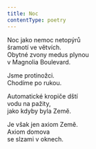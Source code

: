 ```yaml
---
title: Noc
contentType: poetry
---
```


<section>

Noc jako nemoc netopýrů  
šramotí ve větvích.  
Obytné zvony medus plynou  
v Magnolia Boulevard.

</section>

<section>

Jsme protinožci.  
Chodíme po rukou.

</section>

<section>

Automatické kropiče dští  
vodu na pažity,  
jako kdyby byla Země.

</section>

<section>

Je však jen axiom Země.  
Axiom domova  
se slzami v oknech.

</section>
